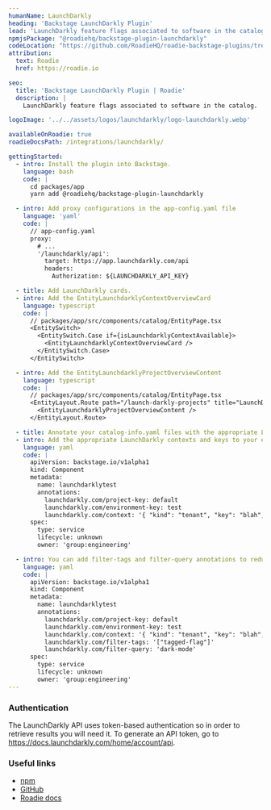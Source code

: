 ```yaml
---
humanName: LaunchDarkly
heading: 'Backstage LaunchDarkly Plugin'
lead: 'LaunchDarkly feature flags associated to software in the catalog'
npmjsPackage: "@roadiehq/backstage-plugin-launchdarkly"
codeLocation: "https://github.com/RoadieHQ/roadie-backstage-plugins/tree/main/plugins/frontend/backstage-plugin-launchdarkly"
attribution:
  text: Roadie
  href: https://roadie.io

seo:
  title: 'Backstage LaunchDarkly Plugin | Roadie'
  description: |
    LaunchDarkly feature flags associated to software in the catalog.

logoImage: '../../assets/logos/launchdarkly/logo-launchdarkly.webp'

availableOnRoadie: true
roadieDocsPath: /integrations/launchdarkly/

gettingStarted:
  - intro: Install the plugin into Backstage.
    language: bash
    code: |
      cd packages/app
      yarn add @roadiehq/backstage-plugin-launchdarkly

  - intro: Add proxy configurations in the app-config.yaml file
    language: 'yaml'
    code: |
      // app-config.yaml
      proxy:
        # ...
        '/launchdarkly/api':
          target: https://app.launchdarkly.com/api
          headers:
            Authorization: ${LAUNCHDARKLY_API_KEY}

  - title: Add LaunchDarkly cards.
  - intro: Add the EntityLaunchdarklyContextOverviewCard
    language: typescript
    code: |
      // packages/app/src/components/catalog/EntityPage.tsx
      <EntitySwitch>
        <EntitySwitch.Case if={isLaunchdarklyContextAvailable}>
          <EntityLaunchdarklyContextOverviewCard />
        </EntitySwitch.Case>
      </EntitySwitch>

  - intro: Add the EntityLaunchdarklyProjectOverviewContent
    language: typescript
    code: |
      // packages/app/src/components/catalog/EntityPage.tsx
      <EntityLayout.Route path="/launch-darkly-projects" title="LaunchDarkly">
        <EntityLaunchdarklyProjectOverviewContent />
      </EntityLayout.Route>

  - title: Annotate your catalog-info.yaml files with the appropriate LaunchDarkly contexts and keys
  - intro: Add the appropriate LaunchDarkly contexts and keys to your entity pages.
    language: yaml
    code: |
      apiVersion: backstage.io/v1alpha1
      kind: Component
      metadata:
        name: launchdarklytest
        annotations:
          launchdarkly.com/project-key: default
          launchdarkly.com/environment-key: test
          launchdarkly.com/context: '{ "kind": "tenant", "key": "blah", "name": "blah" }'
      spec:
        type: service
        lifecycle: unknown
        owner: 'group:engineering'

  - intro: You can add filter-tags and filter-query annotations to reduce the volume of flags returned
    language: yaml
    code: |
      apiVersion: backstage.io/v1alpha1
      kind: Component
      metadata:
        name: launchdarklytest
        annotations:
          launchdarkly.com/project-key: default
          launchdarkly.com/environment-key: test
          launchdarkly.com/context: '{ "kind": "tenant", "key": "blah", "name": "blah" }'
          launchdarkly.com/filter-tags: '["tagged-flag"]'
          launchdarkly.com/filter-query: 'dark-mode'
      spec:
        type: service
        lifecycle: unknown
        owner: 'group:engineering'
---
```


### Authentication

The LaunchDarkly API uses token-based authentication so in order to retrieve results you will need it. To generate an API token, go to https://docs.launchdarkly.com/home/account/api.

### Useful links

- [npm](https://www.npmjs.com/package/@roadiehq/backstage-plugin-launchdarkly)
- [GitHub](https://roadie.io/docs/integrations/launchdarkly/)
- [Roadie docs](https://roadie.io/docs/integrations/launchdarkly/)
